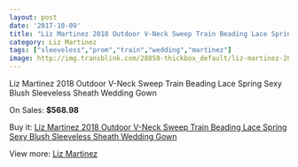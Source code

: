 ```yaml
---
layout: post
date: '2017-10-09'
title: "Liz Martinez 2018 Outdoor V-Neck Sweep Train Beading Lace Spring Sexy Blush Sleeveless Sheath Wedding Gown"
category: Liz Martinez
tags: ["sleeveless","prom","train","wedding","martinez"]
image: http://img.transblink.com/28850-thickbox_default/liz-martinez-2018-outdoor-v-neck-sweep-train-beading-lace-spring-sexy-blush-sleeveless-sheath-wedding-gown.jpg
---
```

Liz Martinez 2018 Outdoor V-Neck Sweep Train Beading Lace Spring Sexy Blush Sleeveless Sheath Wedding Gown

On Sales: **$568.98**
<a href="https://www.transblink.com/en/liz-martinez/9417-liz-martinez-2018-outdoor-v-neck-sweep-train-beading-lace-spring-sexy-blush-sleeveless-sheath-wedding-gown.html"><amp-img layout="responsive" width="600" height="600" src="//img.transblink.com/28850-thickbox_default/liz-martinez-2018-outdoor-v-neck-sweep-train-beading-lace-spring-sexy-blush-sleeveless-sheath-wedding-gown.jpg" alt="Liz Martinez 2018 Outdoor V-Neck Sweep Train Beading Lace Spring Sexy Blush Sleeveless Sheath Wedding Gown 0" /></a>
<a href="https://www.transblink.com/en/liz-martinez/9417-liz-martinez-2018-outdoor-v-neck-sweep-train-beading-lace-spring-sexy-blush-sleeveless-sheath-wedding-gown.html"><amp-img layout="responsive" width="600" height="600" src="//img.transblink.com/28857-thickbox_default/liz-martinez-2018-outdoor-v-neck-sweep-train-beading-lace-spring-sexy-blush-sleeveless-sheath-wedding-gown.jpg" alt="Liz Martinez 2018 Outdoor V-Neck Sweep Train Beading Lace Spring Sexy Blush Sleeveless Sheath Wedding Gown 1" /></a>
<a href="https://www.transblink.com/en/liz-martinez/9417-liz-martinez-2018-outdoor-v-neck-sweep-train-beading-lace-spring-sexy-blush-sleeveless-sheath-wedding-gown.html"><amp-img layout="responsive" width="600" height="600" src="//img.transblink.com/28856-thickbox_default/liz-martinez-2018-outdoor-v-neck-sweep-train-beading-lace-spring-sexy-blush-sleeveless-sheath-wedding-gown.jpg" alt="Liz Martinez 2018 Outdoor V-Neck Sweep Train Beading Lace Spring Sexy Blush Sleeveless Sheath Wedding Gown 2" /></a>
<a href="https://www.transblink.com/en/liz-martinez/9417-liz-martinez-2018-outdoor-v-neck-sweep-train-beading-lace-spring-sexy-blush-sleeveless-sheath-wedding-gown.html"><amp-img layout="responsive" width="600" height="600" src="//img.transblink.com/28855-thickbox_default/liz-martinez-2018-outdoor-v-neck-sweep-train-beading-lace-spring-sexy-blush-sleeveless-sheath-wedding-gown.jpg" alt="Liz Martinez 2018 Outdoor V-Neck Sweep Train Beading Lace Spring Sexy Blush Sleeveless Sheath Wedding Gown 3" /></a>
<a href="https://www.transblink.com/en/liz-martinez/9417-liz-martinez-2018-outdoor-v-neck-sweep-train-beading-lace-spring-sexy-blush-sleeveless-sheath-wedding-gown.html"><amp-img layout="responsive" width="600" height="600" src="//img.transblink.com/28854-thickbox_default/liz-martinez-2018-outdoor-v-neck-sweep-train-beading-lace-spring-sexy-blush-sleeveless-sheath-wedding-gown.jpg" alt="Liz Martinez 2018 Outdoor V-Neck Sweep Train Beading Lace Spring Sexy Blush Sleeveless Sheath Wedding Gown 4" /></a>
<a href="https://www.transblink.com/en/liz-martinez/9417-liz-martinez-2018-outdoor-v-neck-sweep-train-beading-lace-spring-sexy-blush-sleeveless-sheath-wedding-gown.html"><amp-img layout="responsive" width="600" height="600" src="//img.transblink.com/28853-thickbox_default/liz-martinez-2018-outdoor-v-neck-sweep-train-beading-lace-spring-sexy-blush-sleeveless-sheath-wedding-gown.jpg" alt="Liz Martinez 2018 Outdoor V-Neck Sweep Train Beading Lace Spring Sexy Blush Sleeveless Sheath Wedding Gown 5" /></a>
<a href="https://www.transblink.com/en/liz-martinez/9417-liz-martinez-2018-outdoor-v-neck-sweep-train-beading-lace-spring-sexy-blush-sleeveless-sheath-wedding-gown.html"><amp-img layout="responsive" width="600" height="600" src="//img.transblink.com/28852-thickbox_default/liz-martinez-2018-outdoor-v-neck-sweep-train-beading-lace-spring-sexy-blush-sleeveless-sheath-wedding-gown.jpg" alt="Liz Martinez 2018 Outdoor V-Neck Sweep Train Beading Lace Spring Sexy Blush Sleeveless Sheath Wedding Gown 6" /></a>
<a href="https://www.transblink.com/en/liz-martinez/9417-liz-martinez-2018-outdoor-v-neck-sweep-train-beading-lace-spring-sexy-blush-sleeveless-sheath-wedding-gown.html"><amp-img layout="responsive" width="600" height="600" src="//img.transblink.com/28851-thickbox_default/liz-martinez-2018-outdoor-v-neck-sweep-train-beading-lace-spring-sexy-blush-sleeveless-sheath-wedding-gown.jpg" alt="Liz Martinez 2018 Outdoor V-Neck Sweep Train Beading Lace Spring Sexy Blush Sleeveless Sheath Wedding Gown 7" /></a>

Buy it: [Liz Martinez 2018 Outdoor V-Neck Sweep Train Beading Lace Spring Sexy Blush Sleeveless Sheath Wedding Gown](https://www.transblink.com/en/liz-martinez/9417-liz-martinez-2018-outdoor-v-neck-sweep-train-beading-lace-spring-sexy-blush-sleeveless-sheath-wedding-gown.html "Liz Martinez 2018 Outdoor V-Neck Sweep Train Beading Lace Spring Sexy Blush Sleeveless Sheath Wedding Gown")

View more: [Liz Martinez](https://www.transblink.com/en/84-liz-martinez "Liz Martinez")